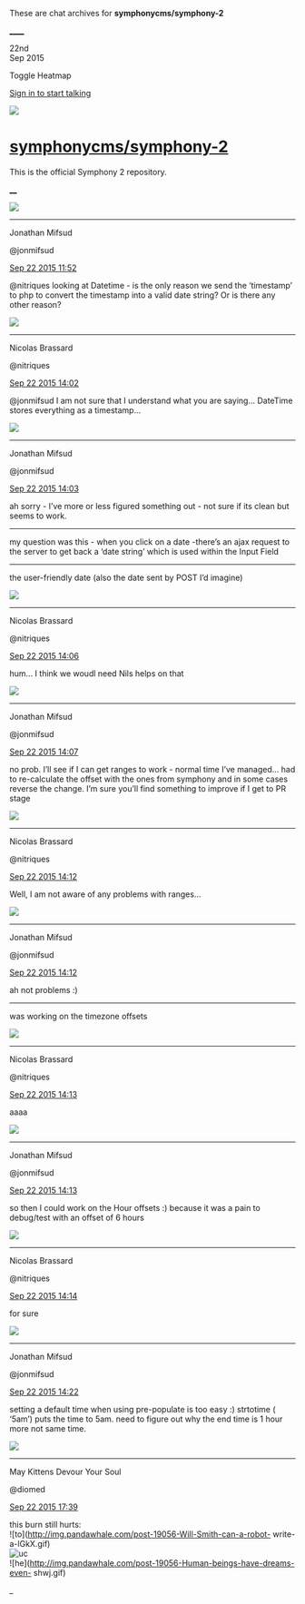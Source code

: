 These are chat archives for **symphonycms/symphony-2**

[__](/symphonycms/symphony-2/archives/2015/09/23)[__](/symphonycms/symphony-2/archives/2015/09/21)

22nd  
Sep 2015

Toggle Heatmap

[Sign in to start talking](/login?action=login&button=archive-login)

![](https://avatars-02.gitter.im/group/iv/3/57542c45c43b8c601977197e?s=48)

#  [symphonycms/symphony-2](/symphonycms/symphony-2)

This is the official Symphony 2 repository.

[ __](/orgs/symphonycms/rooms "More symphonycms rooms")

![](https://avatars1.githubusercontent.com/u/859775?v=3&s=30)

____

Jonathan Mifsud

@jonmifsud

[Sep 22 2015
11:52](https://gitter.im/symphonycms/symphony-2?at=5601410d3a8116ed5f69bc33)

@nitriques looking at Datetime - is the only reason we send the ‘timestamp’ to
php to convert the timestamp into a valid date string? Or is there any other
reason?

![](https://avatars1.githubusercontent.com/u/771169?v=3&s=30)

____

Nicolas Brassard

@nitriques

[Sep 22 2015
14:02](https://gitter.im/symphonycms/symphony-2?at=56015f79f254567e29c4231a)

@jonmifsud I am not sure that I understand what you are saying... DateTime
stores everything as a timestamp...

![](https://avatars1.githubusercontent.com/u/859775?v=3&s=30)

____

Jonathan Mifsud

@jonmifsud

[Sep 22 2015
14:03](https://gitter.im/symphonycms/symphony-2?at=56015f9ac588a0de6edfbae8)

ah sorry - I’ve more or less figured something out - not sure if its clean but
seems to work.

____

my question was this - when you click on a date -there’s an ajax request to
the server to get back a ‘date string’ which is used within the Input Field

____

the user-friendly date (also the date sent by POST I’d imagine)

![](https://avatars1.githubusercontent.com/u/771169?v=3&s=30)

____

Nicolas Brassard

@nitriques

[Sep 22 2015
14:06](https://gitter.im/symphonycms/symphony-2?at=56016069463feefb419dbe75)

hum... I think we woudl need Nils helps on that

![](https://avatars1.githubusercontent.com/u/859775?v=3&s=30)

____

Jonathan Mifsud

@jonmifsud

[Sep 22 2015
14:07](https://gitter.im/symphonycms/symphony-2?at=560160b0a0ecf0e07a8e270f)

no prob. I’ll see if I can get ranges to work - normal time I’ve managed… had
to re-calculate the offset with the ones from symphony and in some cases
reverse the change. I’m sure you’ll find something to improve if I get to PR
stage

![](https://avatars1.githubusercontent.com/u/771169?v=3&s=30)

____

Nicolas Brassard

@nitriques

[Sep 22 2015
14:12](https://gitter.im/symphonycms/symphony-2?at=560161d240f4ecd92f712285)

Well, I am not aware of any problems with ranges...

![](https://avatars1.githubusercontent.com/u/859775?v=3&s=30)

____

Jonathan Mifsud

@jonmifsud

[Sep 22 2015
14:12](https://gitter.im/symphonycms/symphony-2?at=560161df463feefb419dbec7)

ah not problems :)

____

was working on the timezone offsets

![](https://avatars1.githubusercontent.com/u/771169?v=3&s=30)

____

Nicolas Brassard

@nitriques

[Sep 22 2015
14:13](https://gitter.im/symphonycms/symphony-2?at=560161eda0ecf0e07a8e2758)

aaaa

![](https://avatars1.githubusercontent.com/u/859775?v=3&s=30)

____

Jonathan Mifsud

@jonmifsud

[Sep 22 2015
14:13](https://gitter.im/symphonycms/symphony-2?at=5601622240f4ecd92f71228f)

so then I could work on the Hour offsets :) because it was a pain to
debug/test with an offset of 6 hours

![](https://avatars1.githubusercontent.com/u/771169?v=3&s=30)

____

Nicolas Brassard

@nitriques

[Sep 22 2015
14:14](https://gitter.im/symphonycms/symphony-2?at=5601624e40f4ecd92f71229a)

for sure

![](https://avatars1.githubusercontent.com/u/859775?v=3&s=30)

____

Jonathan Mifsud

@jonmifsud

[Sep 22 2015
14:22](https://gitter.im/symphonycms/symphony-2?at=56016413463feefb419dbf1e)

setting a default time when using pre-populate is too easy :) strtotime (
‘5am’) puts the time to 5am. need to figure out why the end time is 1 hour
more not same time.

![](https://avatars1.githubusercontent.com/u/72777?v=3&s=30)

____

May Kittens Devour Your Soul

@diomed

[Sep 22 2015
17:39](https://gitter.im/symphonycms/symphony-2?at=5601923b5c1379fe6458fadb)

this burn still hurts:  
![to](http://img.pandawhale.com/post-19056-Will-Smith-can-a-robot-
write-a-lGkX.gif)  
![uc](http://img.pandawhale.com/post-19056-I-Robot-Can-You-gif-DFv1.gif)  
![he](http://img.pandawhale.com/post-19056-Human-beings-have-dreams-even-
shwj.gif)

_

